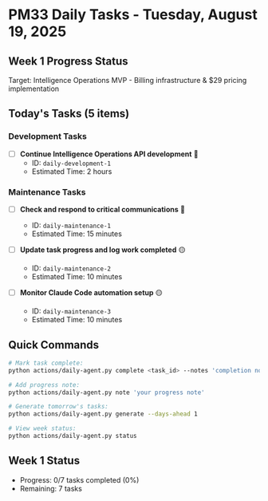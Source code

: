 # PM33 Daily Tasks - Tuesday, August 19, 2025

## Week 1 Progress Status
Target: Intelligence Operations MVP - Billing infrastructure & $29 pricing implementation

## Today's Tasks (5 items)

### Development Tasks
- [ ] **Continue Intelligence Operations API development** 🔴
  - ID: `daily-development-1`
  - Estimated Time: 2 hours

### Maintenance Tasks
- [ ] **Check and respond to critical communications** 🔴
  - ID: `daily-maintenance-1`
  - Estimated Time: 15 minutes

- [ ] **Update task progress and log work completed** 🟡
  - ID: `daily-maintenance-2`
  - Estimated Time: 10 minutes

- [ ] **Monitor Claude Code automation setup** 🟡
  - ID: `daily-maintenance-3`
  - Estimated Time: 10 minutes

## Quick Commands
```bash
# Mark task complete:
python actions/daily-agent.py complete <task_id> --notes 'completion notes'

# Add progress note:
python actions/daily-agent.py note 'your progress note'

# Generate tomorrow's tasks:
python actions/daily-agent.py generate --days-ahead 1

# View week status:
python actions/daily-agent.py status
```

## Week 1 Status
- Progress: 0/7 tasks completed (0%)
- Remaining: 7 tasks
